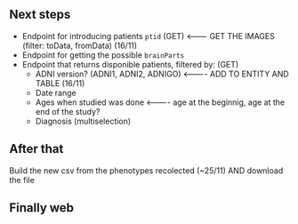 ## Next steps

- Endpoint for introducing patients `ptid` (GET) <--- GET THE IMAGES (filter: toData, fromData) (16/11)
- Endpoint for getting the possible `brainParts`
- Endpoint that returns disponible patients, filtered by: (GET)
  - ADNI version? (ADNI1, ADNI2, ADNIGO) <---- ADD TO ENTITY AND TABLE (16/11)
  - Date range
  - Ages when studied was done <---- age at the beginnig, age at the end of the study?
  - Diagnosis (multiselection)

## After that 

Build the new csv from the phenotypes recolected (~25/11)
AND
download the file

## Finally web